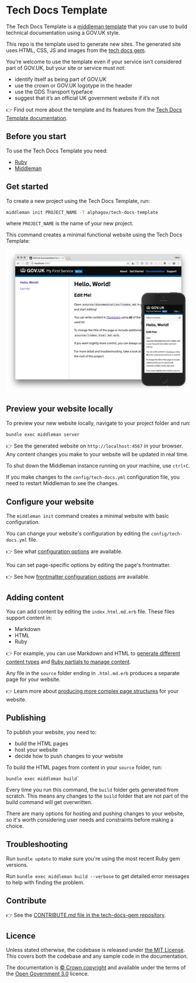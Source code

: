 # Tech Docs Template

The Tech Docs Template is a [middleman template][mmt] that
you can use to build technical documentation using a GOV.UK style.

This repo is the template used to generate new sites. The generated site uses HTML, CSS, JS and images from the [tech docs gem](https://github.com/alphagov/tech-docs-gem).

You’re welcome to use the template even if your service isn’t considered part of GOV.UK, but your site or service must not:

- identify itself as being part of GOV.UK
- use the crown or GOV.UK logotype in the header
- use the GDS Transport typeface
- suggest that it’s an official UK government website if it’s not

👉 Find out more about the template and its features from the [Tech Docs Template documentation][tdt-docs].

## Before you start

To use the Tech Docs Template you need:

- [Ruby][install-ruby]
- [Middleman][install-middleman]

## Get started

To create a new project using the Tech Docs Template, run:

```sh
middleman init PROJECT_NAME -T alphagov/tech-docs-template
```

where `PROJECT_NAME` is the name of your new project.

This command creates a minimal functional website using the Tech Docs Template:

![Screenshot of Example Documentation](screenshots/composite.png)

## Preview your website locally

To preview your new website locally, navigate to your project folder and run:

```sh
bundle exec middleman server
```

👉 See the generated website on `http://localhost:4567` in your browser. Any content changes you make to your website will be updated in real time.

To shut down the Middleman instance running on your machine, use `ctrl+C`.

If you make changes to the `config/tech-docs.yml` configuration file, you need to restart Middleman to see the changes.

## Configure your website

The `middleman init` command creates a minimal website with basic configuration.

You can change your website's configuration by editing the `config/tech-docs.yml` file.

👉 See what [configuration options][config] are available.

You can set page-specific options by editing the page's frontmatter.

👉 See how [frontmatter configuration options][frontmatter] are available.

## Adding content

You can add content by editing the `index.html.md.erb` file. These files support content in:

- Markdown
- HTML
- Ruby

👉 For example, you can use Markdown and HTML to [generate different content types][example-content] and [Ruby partials to manage content][partials].

Any file in the `source` folder ending in `.html.md.erb` produces a separate page for your website.

👉 Learn more about [producing more complex page structures][multipage] for your website.

## Publishing

To publish your website, you need to:

- build the HTML pages
- host your website
- decide how to push changes to your website

To build the HTML pages from content in your `source` folder, run:

```
bundle exec middleman build`
```

Every time you run this command, the `build` folder gets generated from scratch. This means any changes to the `build` folder that are not part of the build command will get overwritten.

There are many options for hosting and pushing changes to your website, so it's worth considering user needs and constraints before making a choice.

## Troubleshooting

Run `bundle update` to make sure you're using the most recent Ruby gem versions.

Run `bundle exec middleman build --verbose` to get detailed error messages to help with finding the problem.

## Contribute

👉 See the [CONTRIBUTE.md file in the tech-docs-gem repository][contribute].

## Licence

Unless stated otherwise, the codebase is released under [the MIT License][mit].
This covers both the codebase and any sample code in the documentation.

The documentation is [© Crown copyright][copyright] and available under the terms of the [Open Government 3.0][ogl] licence.

[mit]: LICENCE
[copyright]: http://www.nationalarchives.gov.uk/information-management/re-using-public-sector-information/uk-government-licensing-framework/crown-copyright/
[ogl]: http://www.nationalarchives.gov.uk/doc/open-government-licence/version/3/
[mmt]: https://middlemanapp.com/advanced/project_templates/
[tdt-docs]: https://tdt-documentation.london.cloudapps.digital
[config]: https://tdt-documentation.london.cloudapps.digital/configuration-options.html#configuration-options
[frontmatter]: https://tdt-documentation.london.cloudapps.digital/frontmatter.html#frontmatter
[multipage]: https://tdt-documentation.london.cloudapps.digital/multipage.html#build-a-multipage-site
[example-content]: https://tdt-documentation.london.cloudapps.digital/content.html#content-examples
[partials]: https://tdt-documentation.london.cloudapps.digital/single_page.html#add-partial-lines
[contribute]: https://github.com/alphagov/tech-docs-gem/blob/master/CONTRIBUTING.md
[install-ruby]: https://tdt-documentation.london.cloudapps.digital/install_macs.html#install-ruby
[install-middleman]: https://tdt-documentation.london.cloudapps.digital/install_macs.html#install-middleman
